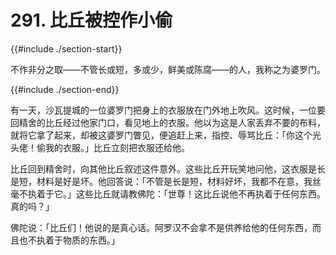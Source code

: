 # 291. 比丘被控作小偷
{{#include ./section-start}}

不作非分之取——不管长或短，多或少，鲜美或陈腐——的人，我称之为婆罗门。

{{#include ./section-end}}

有一天，沙瓦提城的一位婆罗门把身上的衣服放在门外地上吹风。这时候，一位要回精舍的比丘经过他家门口，看见地上的衣服。他以为这是人家丢弃不要的布料，就将它拿了起来，却被这婆罗门瞥见，便追赶上来，指控、辱骂比丘：「你这个光头佬！偷我的衣服。」比丘立刻把衣服还给他。

比丘回到精舍时，向其他比丘叙述这件意外。这些比丘开玩笑地问他，这衣服是长是短，材料是好是坏。他回答说：「不管是长是短，材料好坏，我都不在意，我丝毫不执着于它。」这些比丘就请教佛陀：「世尊！这比丘说他不再执着于任何东西。真的吗？」

佛陀说：「比丘们！他说的是真心话。阿罗汉不会拿不是供养给他的任何东西，而且也不执着于物质的东西。」

